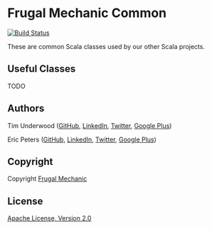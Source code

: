 Frugal Mechanic Common
======================

[![Build Status](https://travis-ci.org/frugalmechanic/fm-common.svg?branch=master)](https://travis-ci.org/frugalmechanic/fm-common)

These are common Scala classes used by our other Scala projects.

Useful Classes
--------------

TODO

Authors
-------

Tim Underwood (<a href="https://github.com/tpunder" rel="author">GitHub</a>, <a href="https://www.linkedin.com/in/tpunder" rel="author">LinkedIn</a>, <a href="https://twitter.com/tpunder" rel="author">Twitter</a>, <a href="https://plus.google.com/+TimUnderwood0" rel="author">Google Plus</a>)

Eric Peters (<a href="https://github.com/er1c" rel="author">GitHub</a>, <a href="https://www.linkedin.com/in/egpeters" rel="author">LinkedIn</a>, <a href="https://twitter.com/EricPeters" rel="author">Twitter</a>, <a href="https://plus.google.com/101943871346184224220" rel="author">Google Plus</a>)

Copyright
---------

Copyright [Frugal Mechanic](http://frugalmechanic.com)

License
-------

[Apache License, Version 2.0](http://www.apache.org/licenses/LICENSE-2.0.txt)
